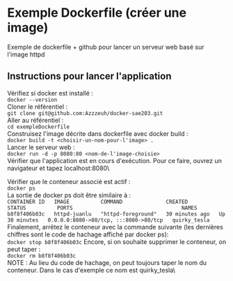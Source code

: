 # Exemple Dockerfile (créer une image)
Exemple de dockerfile + github pour lancer un serveur web basé sur l'image httpd

## Instructions pour lancer l'application
Vérifiez si docker est installé :\
```docker --version``` \
Cloner le référentiel : \
```git clone git@github.com:Azzzeuh/docker-sae203.git``` \
Aller au référentiel : \
```cd exempleDockerfile```\
Construisez l'image décrite dans dockerfile avec docker build :\
```docker build -t <choisir-un-nom-pour-l'image> .```\
Lancer le serveur web :\
```docker run -d -p 8080:80 <nom-de-l'image-choisie>```\
Vérifier que l'application est en cours d'exécution. Pour ce faire, ouvrez un navigateur et tapez localhost:8080\

Vérifier que le conteneur associé est actif :\
```docker ps```\
La sortie de docker ps doit être similaire à :\
```CONTAINER ID   IMAGE          COMMAND              CREATED          STATUS          PORTS                                   NAMES```\
```b8f8f406b03c   httpd-juanlu   "httpd-foreground"   30 minutes ago   Up 30 minutes   0.0.0.0:8080->80/tcp, :::8080->80/tcp   quirky_tesla```\
Finalement, arrêtez le conteneur avec la commande suivante (les dernières chiffres sont le code de hachage affiché par docker ps):\
```docker stop b8f8f406b03c```
Encore, si on souhaite supprimer le conteneur, on peut taper :\
```docker rm b8f8f406b03c```\
NOTE : Au lieu du code de hachage, on peut toujours taper le nom du conteneur. Dans le cas d'exemple ce nom est quirky_tesla\
